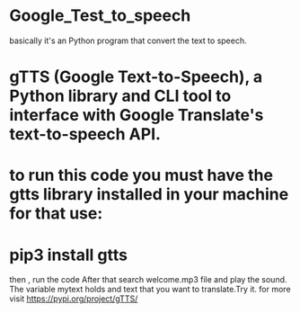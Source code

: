 # Google_Test_to_speech
basically it's an Python program that convert the text to speech.
# gTTS (Google Text-to-Speech), a Python library and CLI tool to interface with Google Translate's text-to-speech API.
# to run this code you must have the gtts library installed in your machine for that use:
# pip3 install gtts
then , run the code
After that search welcome.mp3 file and play the sound.
The variable mytext holds and text that you want to translate.Try it.
for more visit    https://pypi.org/project/gTTS/

